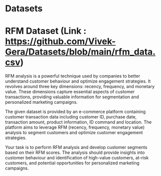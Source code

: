 # Datasets

# RFM Dataset (Link : https://github.com/Vivek-Gera/Datasets/blob/main/rfm_data.csv)
RFM analysis is a powerful technique used by companies to better understand customer behaviour and optimize engagement strategies. It revolves around three key dimensions: recency, frequency, and monetary value. These dimensions capture essential aspects of customer transactions, providing valuable information for segmentation and personalized marketing campaigns.

The given dataset is provided by an e-commerce platform containing customer transaction data including customer ID, purchase date, transaction amount, product information, ID command and location. The platform aims to leverage RFM (recency, frequency, monetary value) analysis to segment customers and optimize customer engagement strategies.

Your task is to perform RFM analysis and develop customer segments based on their RFM scores. The analysis should provide insights into customer behaviour and identification of high-value customers, at-risk customers, and potential opportunities for personalized marketing campaigns.